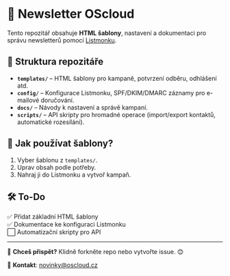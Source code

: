 # 📩 Newsletter OScloud

Tento repozitář obsahuje **HTML šablony**, nastavení a dokumentaci
pro správu newsletterů pomocí [Listmonku](https://listmonk.app).  

## 📂 Struktura repozitáře

- **`templates/`** – HTML šablony pro kampaně, potvrzení odběru, odhlášení atd.
- **`config/`** – Konfigurace Listmonku, SPF/DKIM/DMARC záznamy pro e-mailové doručování.
- **`docs/`** – Návody k nastavení a správě kampaní.
- **`scripts/`** – API skripty pro hromadné operace
  (import/export kontaktů, automatické rozesílání).

## 🚀 Jak používat šablony?

1. Vyber šablonu z `templates/`.
2. Uprav obsah podle potřeby.
3. Nahraj ji do Listmonku a vytvoř kampaň.

## 🛠 To-Do

✅ Přidat základní HTML šablony  
✅ Dokumentace ke konfiguraci Listmonku  
⬜ Automatizační skripty pro API  

---

📌 **Chceš přispět?** Klidně forkněte repo nebo vytvořte issue. 😊  

📧 **Kontakt**: [novinky@oscloud.cz](mailto:novinky@oscloud.cz)
